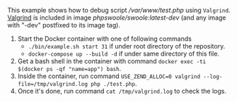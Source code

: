 This example shows how to debug script _/var/www/test.php_ using `Valgrind`. [Valgrind](http://valgrind.org/) is
included in image _phpswoole/swoole:latest-dev_ (and any image with "-dev" postfixed to its image tag).

1. Start the Docker container with one of following commands
    * `./bin/example.sh start 31` if under root directory of the repository.
    * `docker-compose up --build -d` if under same directory of this file.
2. Get a bash shell in the container with command `docker exec -ti $(docker ps -qf "name=app") bash`.
3. Inside the container, run command `USE_ZEND_ALLOC=0 valgrind --log-file=/tmp/valgrind.log php ./test.php`.
4. Once it's done, run command `cat /tmp/valgrind.log` to check the logs.
